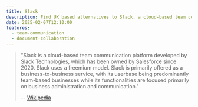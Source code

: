 ```yaml
---
title: Slack
description: Find UK based alternatives to Slack, a cloud-based team communication platform developed by Slack Technologies
date: 2025-02-07T12:10:00
features:
  - team-communication
  - document-collaboration
---
```

> "Slack is a cloud-based team communication platform developed by Slack Technologies, which has been owned by Salesforce since 2020. Slack uses a freemium model. Slack is primarily offered as a business-to-business service, with its userbase being predominantly team-based businesses while its functionalities are focused primarily on business administration and communication."
>
> -- [Wikipedia](https://en.wikipedia.org/wiki/Slack_(software))